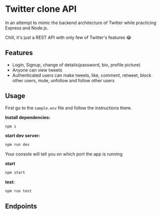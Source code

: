 # Twitter clone API

In an attempt to mimic the backend architecture of Twitter while practicing Express and Node.js. 

Chill, it's just a REST API with only few of Twitter's features 😂 

## Features

- Login, Signup, change of details(password, bio, profile picture)
- Anyone can view tweets
- Authenticated users can make tweets, like, comment, retweet, block other users, mute, unfollow and follow other users

## Usage

First go to the `sample.env` file and follow the instructions there.

**Install dependencies:**

```bash
npm i
```

**start dev server:** 

```bash
npm run dev
```

Your console will tell you on which port the app is running

**start**

```bash
npm start
```

**test:**

```bash
npm run test
```

## Endpoints

<!-- add endpoints here -->
